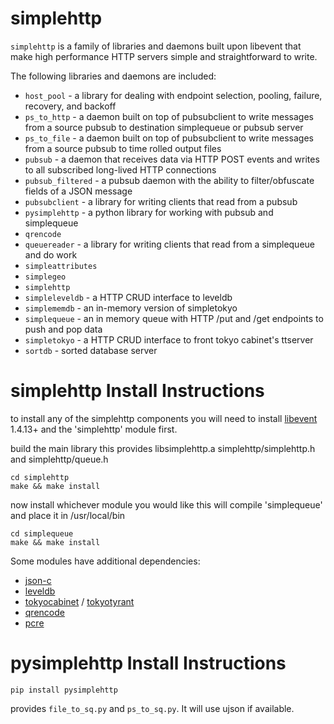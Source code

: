 simplehttp
==========

`simplehttp` is a family of libraries and daemons built upon libevent that make high performance HTTP servers 
simple and straightforward to write.

The following libraries and daemons are included:
 
 * `host_pool` - a library for dealing with endpoint selection, pooling, failure, recovery, and backoff
 * `ps_to_http` - a daemon built on top of pubsubclient to write messages from a source pubsub to destination simplequeue or pubsub server
 * `ps_to_file` - a daemon built on top of pubsubclient to write messages from a source pubsub to time rolled output files
 * `pubsub` - a daemon that receives data via HTTP POST events and writes to all subscribed long-lived HTTP connections
 * `pubsub_filtered` - a pubsub daemon with the ability to filter/obfuscate fields of a JSON message
 * `pubsubclient` - a library for writing clients that read from a pubsub
 * `pysimplehttp` - a python library for working with pubsub and simplequeue
 * `qrencode`
 * `queuereader` - a library for writing clients that read from a simplequeue and do work
 * `simpleattributes`
 * `simplegeo`
 * `simplehttp`
 * `simpleleveldb` - a HTTP CRUD interface to leveldb
 * `simplememdb` - an in-memory version of simpletokyo
 * `simplequeue` - an in memory queue with HTTP /put and /get endpoints to push and pop data
 * `simpletokyo` - a HTTP CRUD interface to front tokyo cabinet's ttserver
 * `sortdb` - sorted database server

simplehttp Install Instructions
===============================

to install any of the simplehttp components you will need to install 
[libevent](http://www.monkey.org/~provos/libevent/) 1.4.13+ and the 'simplehttp' module first.

build the main library
this provides libsimplehttp.a simplehttp/simplehttp.h and simplehttp/queue.h

    cd simplehttp
    make && make install

now install whichever module you would like
this will compile 'simplequeue' and place it in /usr/local/bin

    cd simplequeue
    make && make install

Some modules have additional dependencies:

* [json-c](http://oss.metaparadigm.com/json-c/)
* [leveldb](http://code.google.com/p/leveldb/)
* [tokyocabinet](http://fallabs.com/tokyocabinet/) / [tokyotyrant](http://fallabs.com/tokyotyrant/)
* [qrencode](http://fukuchi.org/works/qrencode/index.en.html)
* [pcre](http://www.pcre.org/)

pysimplehttp Install Instructions
=================================

    pip install pysimplehttp

provides `file_to_sq.py` and `ps_to_sq.py`. It will use ujson if available.
